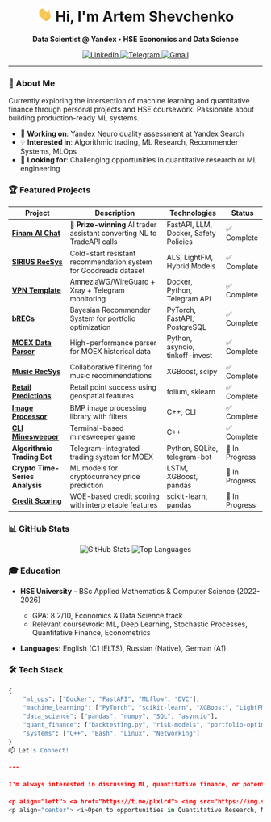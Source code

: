 <h1 align="center">
  <img src="https://raw.githubusercontent.com/ABSphreak/ABSphreak/master/gifs/Hi.gif" width="30px"> 
  Hi, I'm Artem Shevchenko
</h1>

<p align="center">
  <b>Data Scientist @ Yandex • HSE Economics and Data Science</b><br/>
</p>

<p align="center">
  <a href="https://www.linkedin.com/in/aeshef/">
    <img src="https://img.shields.io/badge/LinkedIn-0A66C2?style=for-the-badge&logo=linkedin&logoColor=white" alt="LinkedIn">
  </a>
  <a href="https://t.me/plxlrd">
    <img src="https://img.shields.io/badge/Telegram-2CA5E0?style=for-the-badge&logo=telegram&logoColor=white" alt="Telegram">
  </a>
  <a href="mailto:aeshevchenko1704@gmail.com">
    <img src="https://img.shields.io/badge/Gmail-D14836?style=for-the-badge&logo=gmail&logoColor=white" alt="Gmail">
  </a>
</p>

---

### 🚀 About Me

Currently exploring the intersection of machine learning and quantitative finance through personal projects and HSE coursework. Passionate about building production-ready ML systems.

- 🔭 **Working on**: Yandex Neuro quality assessment at Yandex Search
- 💡 **Interested in**: Algorithmic trading, ML Research, Recommender Systems, MLOps
- 🎯 **Looking for**: Challenging opportunities in quantitative research or ML engineering

### 🏆 Featured Projects

| Project | Description | Technologies | Status |
|---------|-------------|--------------|---------|
| **[Finam AI Chat](https://github.com/aeshef/Finam-AI-Chat)** | **🥈 Prize-winning** AI trader assistant converting NL to TradeAPI calls | FastAPI, LLM, Docker, Safety Policies | ✅ Complete |
| **[SIRIUS RecSys](https://github.com/aeshef/SIRIUS)** | Cold-start resistant recommendation system for Goodreads dataset | ALS, LightFM, Hybrid Models | ✅ Complete |
| **[VPN Template](https://github.com/aeshef/vpn-template)** | AmneziaWG/WireGuard + Xray + Telegram monitoring | Docker, Python, Telegram API | ✅ Complete |
| **[bRECs](https://github.com/aeshef/bRECs)** | Bayesian Recommender System for portfolio optimization | PyTorch, FastAPI, PostgreSQL | ✅ Complete |
| **[MOEX Data Parser](https://github.com/aeshef/TinkoffAPI-Historical-Data-Parser)** | High-performance parser for MOEX historical data | Python, asyncio, tinkoff-invest | ✅ Complete |
| **[Music RecSys](https://github.com/aeshef/recommendation_system)** | Collaborative filtering for music recommendations | XGBoost, scipy | ✅ Complete |
| **[Retail Predictions](https://github.com/aeshef/retail_predictions)** | Retail point success using geospatial features | folium, sklearn | ✅ Complete |
| **[Image Processor](https://github.com/aeshef/image_processor)** | BMP image processing library with filters | C++, CLI | ✅ Complete |
| **[CLI Minesweeper](https://github.com/aeshef/minesweeper)** | Terminal-based minesweeper game | C++ | ✅ Complete |
| **Algorithmic Trading Bot** | Telegram-integrated trading system for MOEX | Python, SQLite, telegram-bot | 🚧 In Progress |
| **Crypto Time-Series Analysis** | ML models for cryptocurrency price prediction | LSTM, XGBoost, pandas | 🚧 In Progress |
| **[Credit Scoring](https://github.com/aeshef/Credit-Scoring)** | WOE-based credit scoring with interpretable features | scikit-learn, pandas | 🚧 In Progress |

### 📊 GitHub Stats

<p align="center">
  <img src="https://github-readme-stats.vercel.app/api?username=aeshef&show_icons=true&theme=dark&hide_border=true" alt="GitHub Stats" height="165">
  <img src="https://github-readme-stats.vercel.app/api/top-langs/?username=aeshef&layout=compact&theme=dark&hide_border=true" alt="Top Languages" height="165">
</p>

### 🎓 Education

- **HSE University** - BSc Applied Mathematics & Computer Science (2022-2026)
  - GPA: 8.2/10, Economics & Data Science track
  - Relevant coursework: ML, Deep Learning, Stochastic Processes, Quantitative Finance, Econometrics
  
- **Languages:** English (C1 IELTS), Russian (Native), German (A1)

### 🛠️ Tech Stack

```python
{
    "ml_ops": ["Docker", "FastAPI", "MLflow", "DVC"],
    "machine_learning": ["PyTorch", "scikit-learn", "XGBoost", "LightFM"],
    "data_science": ["pandas", "numpy", "SQL", "asyncio"],
    "quant_finance": ["backtesting.py", "risk-models", "portfolio-optimization"],
    "systems": ["C++", "Bash", "Linux", "Networking"]
}
📫 Let's Connect!

---

I'm always interested in discussing ML, quantitative finance, or potential collaboration opportunities.

<p align="left"> <a href="https://t.me/plxlrd"> <img src="https://img.shields.io/badge/Telegram-2CA5E0?style=for-the-badge&logo=telegram&logoColor=white" alt="Telegram"> </a> <a href="mailto:aeshevchenko1704@gmail.com"> <img src="https://img.shields.io/badge/Gmail-D14836?style=for-the-badge&logo=gmail&logoColor=white" alt="Gmail"> </a> <a href="https://www.linkedin.com/in/aeshef/"> <img src="https://img.shields.io/badge/LinkedIn-0077B5?style=for-the-badge&logo=linkedin&logoColor=white" alt="LinkedIn"> </a> </p>
<p align="center"> <i>Open to opportunities in Quantitative Research, ML Engineering, and Data Science</i><br/> <i>Location: Moscow, Russia | Remote-friendly</i> </p> 
